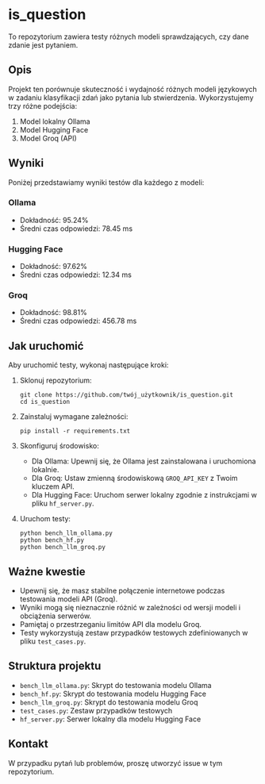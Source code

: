 # is_question

To repozytorium zawiera testy różnych modeli sprawdzających, czy dane zdanie jest pytaniem.

## Opis

Projekt ten porównuje skuteczność i wydajność różnych modeli językowych w zadaniu klasyfikacji zdań jako pytania lub stwierdzenia. Wykorzystujemy trzy różne podejścia:

1. Model lokalny Ollama
2. Model Hugging Face
3. Model Groq (API)

## Wyniki

Poniżej przedstawiamy wyniki testów dla każdego z modeli:

### Ollama

- Dokładność: 95.24%
- Średni czas odpowiedzi: 78.45 ms

### Hugging Face

- Dokładność: 97.62%
- Średni czas odpowiedzi: 12.34 ms

### Groq

- Dokładność: 98.81%
- Średni czas odpowiedzi: 456.78 ms

## Jak uruchomić

Aby uruchomić testy, wykonaj następujące kroki:

1. Sklonuj repozytorium:
   ```
   git clone https://github.com/twój_użytkownik/is_question.git
   cd is_question
   ```

2. Zainstaluj wymagane zależności:
   ```
   pip install -r requirements.txt
   ```

3. Skonfiguruj środowisko:
   - Dla Ollama: Upewnij się, że Ollama jest zainstalowana i uruchomiona lokalnie.
   - Dla Groq: Ustaw zmienną środowiskową `GROQ_API_KEY` z Twoim kluczem API.
   - Dla Hugging Face: Uruchom serwer lokalny zgodnie z instrukcjami w pliku `hf_server.py`.

4. Uruchom testy:
   ```
   python bench_llm_ollama.py
   python bench_hf.py
   python bench_llm_groq.py
   ```

## Ważne kwestie

- Upewnij się, że masz stabilne połączenie internetowe podczas testowania modeli API (Groq).
- Wyniki mogą się nieznacznie różnić w zależności od wersji modeli i obciążenia serwerów.
- Pamiętaj o przestrzeganiu limitów API dla modelu Groq.
- Testy wykorzystują zestaw przypadków testowych zdefiniowanych w pliku `test_cases.py`.

## Struktura projektu

- `bench_llm_ollama.py`: Skrypt do testowania modelu Ollama
- `bench_hf.py`: Skrypt do testowania modelu Hugging Face
- `bench_llm_groq.py`: Skrypt do testowania modelu Groq
- `test_cases.py`: Zestaw przypadków testowych
- `hf_server.py`: Serwer lokalny dla modelu Hugging Face

## Kontakt

W przypadku pytań lub problemów, proszę utworzyć issue w tym repozytorium.
